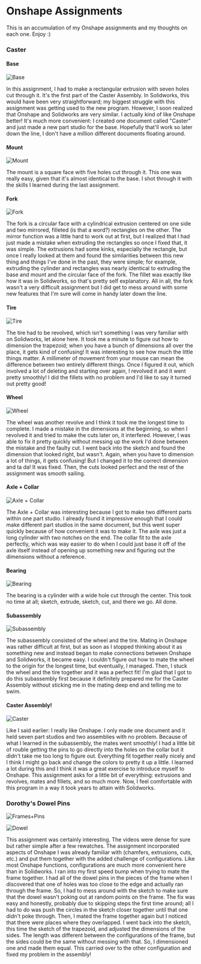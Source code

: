 # Onshape Assignments

This is an accumulation of my Onshape assignments and my thoughts on each one. Enjoy :)

### Caster 

#### Base 

![Base](https://github.com/khester35/Basic_Onshape_CAD/blob/master/Images/Base%20Screenshot.PNG)

In this assignment, I had to make a rectangular extrusion with seven holes cut through it. It's the first part of the Caster Assembly. In Solidworks, this would have been very straightforward; my biggest struggle with this assignment was getting used to the new program. However, I soon realized that Onshape and Solidworks are very similar. I actually kind of like Onshape better! It's much more convenient: I created one document called "Caster" and just made a new part studio for the base. Hopefully that'll work so later down the line, I don't have a million different documents floating around.

#### Mount

![Mount](https://github.com/khester35/Basic_Onshape_CAD/blob/master/Images/Mount%20Screenshot.PNG)

The mount is a square face with five holes cut through it. This one was really easy, given that it's almost identical to the base. I shot through it with the skills I learned during the last assignment. 

#### Fork

![Fork](https://github.com/khester35/Basic_Onshape_CAD/blob/master/Images/Fork%20Screenshot.PNG)

The fork is a circular face with a cylindrical extrusion centered on one side and two mirrored, filleted (is that a word?) rectangles on the other. The mirror function was a little hard to work out at first, but I realized that I had just made a mistake when extruding the rectangles so once I fixed that, it was simple. The extrusions had some kinks, especially the rectangle, but once I really looked at them and found the similarities between this new thing and things I've done in the past, they were simple; for example, extruding the cylinder and rectangles was nearly identical to extruding the base and mount and the circular face of the fork. The fillet was exactly like how it was in Solidworks, so that's pretty self explanatory. All in all, the fork wasn't a very difficult assignment but I did get to mess around with some new features that I'm sure will come in handy later down the line. 

#### Tire

![Tire](https://github.com/khester35/Basic_Onshape_CAD/blob/master/Images/Tire%20Screenshot.PNG)

The tire had to be revolved, which isn't something I was very familiar with on Solidworks, let alone here. It took me a minute to figure out how to dimension the trapezoid; when you have a bunch of dimensions all over the place, it gets kind of confusing! It was interesting to see how much the little things matter. A millimeter of movement from your mouse can mean the difference between two entirely different things. Once I figured it out, which involved a lot of deleting and starting over again, I revolved it and it went pretty smoothly! I did the fillets with no problem and I'd like to say it turned out pretty good! 

#### Wheel 

![Wheel](https://github.com/khester35/Basic_Onshape_CAD/blob/master/Images/Wheel%20Screenshot.PNG)

The wheel was another revolve and I think it took me the longest time to complete. I made a mistake in the dimensions at the beginning, so when I revolved it and tried to make the cuts later on, it interfered. However, I was able to fix it pretty quickly without messing up the work I'd done between the mistake and the faulty cut. I went back into the sketch and found the dimension that looked right, but wasn't. Again, when you have to dimension a lot of things, it gets confusing! But I changed it to the correct dimension and ta da! It was fixed. Then, the cuts looked perfect and the rest of the assignment was smooth sailing. 

#### Axle + Collar

![Axle + Collar](https://github.com/khester35/Basic_Onshape_CAD/blob/master/Images/Axle%20%26%20Collar%20Screenshot.PNG)

The Axle + Collar was interesting because I got to make two different parts within one part studio. I already found it impressive enough that I could make different part studios in the same document, but this went super quickly because of how convenient it was to make it. The axle was just a long cylinder with two notches on the end. The collar fit to the axle perfectly, which was way easier to do when I could just base it off of the axle itself instead of opening up something new and figuring out the dimensions without a reference. 

#### Bearing

![Bearing](https://github.com/khester35/Basic_Onshape_CAD/blob/master/Images/Big%20Bearing%20Screenshot.PNG)

The bearing is a cylinder with a wide hole cut through the center. This took no time at all; sketch, extrude, sketch, cut, and there we go. All done. 

#### Subassembly

![Subassembly](https://github.com/khester35/Basic_Onshape_CAD/blob/master/Images/Wheel%20%26%20Axle%20Subassembly%20Screenshot.PNG)

The subassembly consisted of the wheel and the tire. Mating in Onshape was rather difficult at first, but as soon as I stopped thinking about it as something new and instead began to make connections between Onshape and Solidworks, it became easy. I couldn't figure out how to mate the wheel to the origin for the longest time, but eventually, I managed. Then, I stuck the wheel and the tire together and it was a perfect fit! I'm glad that I got to do this subassembly first because it definitely prepared me for the Caster Assembly without sticking me in the mating deep end and telling me to swim. 

#### Caster Assembly!

![Caster](https://github.com/khester35/Basic_Onshape_CAD/blob/master/Images/Caster%20Assembly%20Screenshot.PNG)

Like I said earlier: I really like Onshape. I only made one document and it held seven part studios and two assemblies with no problem. Because of what I learned in the subassembly, the mates went smoothly! I had a little bit of rouble getting the pins to go directly into the holes on the collar but it didn't take me too long to figure out. Everything fit together really nicely and I think I might go back and change the colors to pretty it up a little. I learned a lot during this and I think it was a great exercise to introduce myself to Onshape. This assignment asks for a little bit of everything: extrusions and revolves, mates and fillets, and so much more. Now, I feel comfortable with this program in a way it took years to attain with Solidworks. 

### Dorothy's Dowel Pins

![Frames+Pins](https://github.com/khester35/Basic_Onshape_CAD/blob/master/Images/Dorothy's%20Dowel%20Pins.PNG)

![Dowel](https://github.com/khester35/Basic_Onshape_CAD/blob/master/Images/Dowel%20Pin.PNG)

This assignment was certainly interesting. The videos were dense for sure but rather simple after a few rewatches. The assignment incorporated aspects of Onshape I was already familiar with (chamfers, extrusions, cuts, etc.) and put them together with the added challenge of configurations. Like most Onshape functions, configurations are much more convenient here than in Solidworks. I ran into my first speed bump when trying to mate the frame together. I had all of the dowel pins in the pieces of the frame when I discovered that one of holes was too close to the edge and actually ran through the frame. So, I had to mess around with the sketch to make sure that the dowel wasn't poking out at random points on the frame. The fix was easy and honestly, probably due to skipping steps the first time around; all I had to do was push the circles in the sketch closer together until that one didn't poke through. Then, I mated the frame together again but I noticed that there were places where they overlapped. I went back into the sketch, this time the sketch of the trapezoid, and adjusted the dimensions of the sides. The length was different between the configurations of the frame, but the sides could be the same without messing with that. So, I dimensioned one and made them equal. This carried over to the other configuration and fixed my problem in the assembly! 
